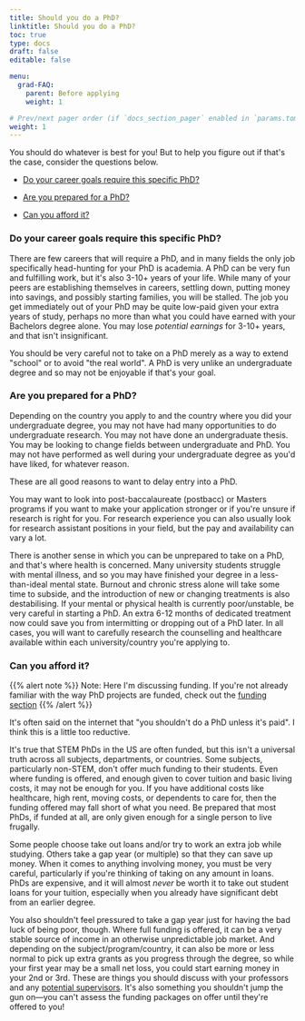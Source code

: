```yaml
---
title: Should you do a PhD?
linktitle: Should you do a PhD?
toc: true
type: docs
draft: false
editable: false

menu:
  grad-FAQ:
    parent: Before applying
    weight: 1

# Prev/next pager order (if `docs_section_pager` enabled in `params.toml`)
weight: 1
---
```


You should do whatever is best for you! But to help you figure out if that's the case, consider the questions below.

 - [Do your career goals require this specific PhD?](#require)
 
 - [Are you prepared for a PhD?](#prepare)
 
 - [Can you afford it?](#afford)

### <a name="require"></a>Do your career goals require this specific PhD?

There are few careers that will require a PhD, and in many fields the only job specifically head-hunting for your PhD is academia. A PhD can be very fun and fulfilling work, but it's also 3-10+ years of your life. While many of your peers are establishing themselves in careers, settling down, putting money into savings, and possibly starting families, you will be stalled. The job you get immediately out of your PhD may be quite low-paid given your extra years of study, perhaps no more than what you could have earned with your Bachelors degree alone. You may lose _potential earnings_ for 3-10+ years, and that isn't insignificant.

You should be very careful not to take on a PhD merely as a way to extend "school" or to avoid "the real world". A PhD is very unlike an undergraduate degree and so may not be enjoyable if that's your goal.

### <a name="prepare"></a>Are you prepared for a PhD?

Depending on the country you apply to and the country where you did your undergraduate degree, you may not have had many opportunities to do undergraduate research. You may not have done an undergraduate thesis. You may be looking to change fields between undergraduate and PhD. You may not have performed as well during your undergraduate degree as you'd have liked, for whatever reason.

These are all good reasons to want to delay entry into a PhD.

You may want to look into post-baccalaureate (postbacc) or Masters programs if you want to make your application stronger or if you're unsure if research is right for you. For research experience you can also usually look for research assistant positions in your field, but the pay and availability can vary a lot.

There is another sense in which you can be unprepared to take on a PhD, and that's where health is concerned. Many university students struggle with mental illness, and so you may have finished your degree in a less-than-ideal mental state. Burnout and chronic stress alone will take some time to subside, and the introduction of new or changing treatments is also destabilising. If your mental or physical health is currently poor/unstable, be very careful in starting a PhD. An extra 6-12 months of dedicated treatment now could save you from intermitting or dropping out of a PhD later. In all cases, you will want to carefully research the counselling and healthcare available within each university/country you're applying to.

### <a name="afford"></a>Can you afford it?

{{% alert note %}} Note: Here I'm discussing funding. If you're not already familiar with the way PhD projects are funded, check out the [funding section](https://payton-rodman.netlify.app/resource/grad-faq/before/funding/) {{% /alert %}}

It's often said on the internet that "you shouldn't do a PhD unless it's paid". I think this is a little too reductive.

It's true that STEM PhDs in the US are often funded, but this isn't a universal truth across all subjects, departments, or countries. Some subjects, particularly non-STEM, don't offer much funding to their students. Even where funding is offered, and enough given to cover tuition and basic living costs, it may not be enough for you. If you have additional costs like healthcare, high rent, moving costs, or dependents to care for, then the funding offered may fall short of what you need. Be prepared that most PhDs, if funded at all, are only given enough for a single person to live frugally.

Some people choose take out loans and/or try to work an extra job while studying. Others take a gap year (or multiple) so that they can save up money. When it comes to anything involving money, you must be very careful, particularly if you're thinking of taking on any amount in loans. PhDs are expensive, and it will almost *never* be worth it to take out student loans for your tuition, especially when you already have significant debt from an earlier degree.

You also shouldn't feel pressured to take a gap year just for having the bad luck of being poor, though. Where full funding is offered, it can be a very stable source of income in an otherwise unpredictable job market. And depending on the subject/program/country, it can also be more or less normal to pick up extra grants as you progress through the degree, so while your first year may be a small net loss, you could start earning money in your 2nd or 3rd. These are things you should discuss with your professors and any [potential supervisors](https://payton-rodman.netlify.app/resource/grad-faq/before/find-supervisors/). It's also something you shouldn't jump the gun on—you can't assess the funding packages on offer until they're offered to you!
